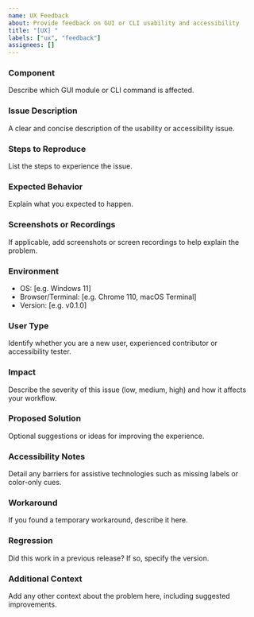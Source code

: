 ```yaml
---
name: UX Feedback
about: Provide feedback on GUI or CLI usability and accessibility
title: "[UX] "
labels: ["ux", "feedback"]
assignees: []
---
```


### Component

Describe which GUI module or CLI command is affected.

### Issue Description

A clear and concise description of the usability or accessibility issue.

### Steps to Reproduce

List the steps to experience the issue.

### Expected Behavior

Explain what you expected to happen.

### Screenshots or Recordings

If applicable, add screenshots or screen recordings to help explain the
problem.

### Environment

- OS: [e.g. Windows 11]
- Browser/Terminal: [e.g. Chrome 110, macOS Terminal]
- Version: [e.g. v0.1.0]

### User Type

Identify whether you are a new user, experienced contributor or accessibility
tester.

### Impact

Describe the severity of this issue (low, medium, high) and how it affects
your workflow.

### Proposed Solution

Optional suggestions or ideas for improving the experience.

### Accessibility Notes

Detail any barriers for assistive technologies such as missing labels or
color-only cues.

### Workaround

If you found a temporary workaround, describe it here.

### Regression

Did this work in a previous release? If so, specify the version.

### Additional Context

Add any other context about the problem here, including suggested
improvements.
